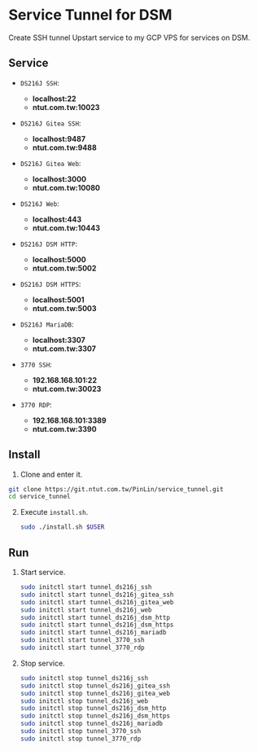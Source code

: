 # Service Tunnel for DSM
Create SSH tunnel Upstart service to my GCP VPS for services on DSM.

## Service
+ `DS216J SSH`: 
  +  **localhost:22**
  +  **ntut.com.tw:10023**

+ `DS216J Gitea SSH`:
  +  **localhost:9487**
  +  **ntut.com.tw:9488**

+ `DS216J Gitea Web`:
  +  **localhost:3000**
  +  **ntut.com.tw:10080**

+ `DS216J Web`:
  +  **localhost:443**
  +  **ntut.com.tw:10443**

+ `DS216J DSM HTTP`:
  +  **localhost:5000**
  +  **ntut.com.tw:5002**

+ `DS216J DSM HTTPS`:
  +  **localhost:5001**
  +  **ntut.com.tw:5003**

+ `DS216J MariaDB`:
  +  **localhost:3307**
  +  **ntut.com.tw:3307**

+ `3770 SSH`:
  +  **192.168.168.101:22**
  +  **ntut.com.tw:30023**

+ `3770 RDP`:
  +  **192.168.168.101:3389**
  +  **ntut.com.tw:3390**

## Install
1. Clone and enter it.
  ```sh
  git clone https://git.ntut.com.tw/PinLin/service_tunnel.git
  cd service_tunnel
  ```

2. Execute `install.sh`.
   ```sh
   sudo ./install.sh $USER
   ```

## Run
1. Start service.
   ```sh
   sudo initctl start tunnel_ds216j_ssh
   sudo initctl start tunnel_ds216j_gitea_ssh
   sudo initctl start tunnel_ds216j_gitea_web
   sudo initctl start tunnel_ds216j_web
   sudo initctl start tunnel_ds216j_dsm_http
   sudo initctl start tunnel_ds216j_dsm_https
   sudo initctl start tunnel_ds216j_mariadb
   sudo initctl start tunnel_3770_ssh
   sudo initctl start tunnel_3770_rdp
   ```

2. Stop service.
   ```sh
   sudo initctl stop tunnel_ds216j_ssh
   sudo initctl stop tunnel_ds216j_gitea_ssh
   sudo initctl stop tunnel_ds216j_gitea_web
   sudo initctl stop tunnel_ds216j_web
   sudo initctl stop tunnel_ds216j_dsm_http
   sudo initctl stop tunnel_ds216j_dsm_https
   sudo initctl stop tunnel_ds216j_mariadb
   sudo initctl stop tunnel_3770_ssh
   sudo initctl stop tunnel_3770_rdp
   ```